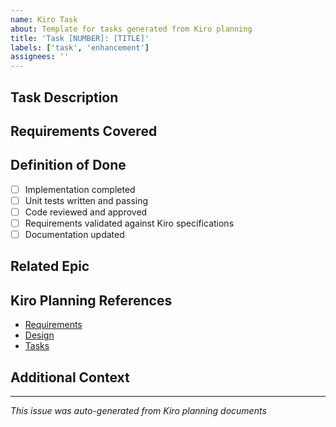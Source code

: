 ```yaml
---
name: Kiro Task
about: Template for tasks generated from Kiro planning
title: 'Task [NUMBER]: [TITLE]'
labels: ['task', 'enhancement']
assignees: ''
---
```


## Task Description
<!-- Detailed description of the task from Kiro tasks.md -->

## Requirements Covered
<!-- List the requirement IDs this task addresses from Kiro requirements.md -->

## Definition of Done
- [ ] Implementation completed
- [ ] Unit tests written and passing
- [ ] Code reviewed and approved
- [ ] Requirements validated against Kiro specifications
- [ ] Documentation updated

## Related Epic
<!-- This will be automatically filled: Part of epic #[EPIC_NUMBER] -->

## Kiro Planning References
- [Requirements](/.kiro/specs/blob-url-files/requirements.md)
- [Design](/.kiro/specs/blob-url-files/design.md)
- [Tasks](/.kiro/specs/blob-url-files/tasks.md)

## Additional Context
<!-- Any additional context or notes specific to this task -->

---
*This issue was auto-generated from Kiro planning documents*
